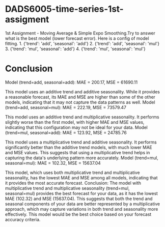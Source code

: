 # DADS6005-time-series-1st-assigment
1st Assignment - Moving Average &amp; Simple Expo Smoothing.Try to answer what is the best model (lower forecast error).
Here is a config of model fitting.
    1. {'trend': 'add', 'seasonal': 'add'}
    2. {'trend': 'add', 'seasonal': 'mul'}
    3. {'trend': 'mul', 'seasonal': 'add'}
    4. {'trend': 'mul', 'seasonal': 'mul'}
# Conclusion 
Model (trend=add, seasonal=add): MAE = 200.17, MSE = 61690.11

This model uses an additive trend and additive seasonality. While it provides a reasonable forecast, its MAE and MSE are higher than some of the other models, indicating that it may not capture the data patterns as well.
Model (trend=add, seasonal=mul): MAE = 222.19, MSE = 73579.47

This model uses an additive trend and multiplicative seasonality. It performs slightly worse than the first model, with higher MAE and MSE values, indicating that this configuration may not be ideal for your data.
Model (trend=mul, seasonal=add): MAE = 123.92, MSE = 24785.76

This model uses a multiplicative trend and additive seasonality. It performs significantly better than the additive trend models, with much lower MAE and MSE values. This suggests that using a multiplicative trend helps in capturing the data's underlying pattern more accurately.
Model (trend=mul, seasonal=mul): MAE = 102.32, MSE = 15637.04

This model, which uses both multiplicative trend and multiplicative seasonality, has the lowest MAE and MSE among all models, indicating that it provides the most accurate forecast.
Conclusion:
The model with multiplicative trend and multiplicative seasonality (trend=mul, seasonal=mul) provides the best forecast for your data, as it has the lowest MAE (102.32) and MSE (15637.04). This suggests that both the trend and seasonal components of your data are better represented by a multiplicative approach, which may capture variations in both trend and seasonality more effectively. This model would be the best choice based on your forecast accuracy criteria.
